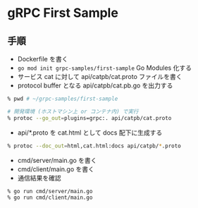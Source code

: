 # gRPC First Sample

## 手順

- Dockerfile を書く
- `go mod init grpc-samples/first-sample` Go Modules 化する
- サービス cat に対して api/catpb/cat.proto ファイルを書く
- protocol buffer となる api/catpb/cat.pb.go を出力する

```zsh
% pwd # ~/grpc-samples/first-sample

# 開発環境 (ホストマシン上 or コンテナ内) で実行
% protoc --go_out=plugins=grpc:. api/catpb/cat.proto
```

- api/*.proto を cat.html として docs 配下に生成する

```zsh
% protoc --doc_out=html,cat.html:docs api/catpb/*.proto
```

- cmd/server/main.go を書く
- cmd/client/main.go を書く
- 通信結果を確認

```zsh
% go run cmd/server/main.go
% go run cmd/client/main.go
```
